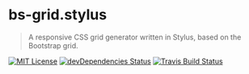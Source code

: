 bs-grid.stylus
==============

  > A responsive CSS grid generator written in Stylus, based on the Bootstrap grid.

[![MIT License](http://img.shields.io/:license-mit-blue.svg?style=flat-square)](http://simbo.mit-license.org)
[![devDependencies Status](https://img.shields.io/david/dev/simbo/bs-grid.stylus.svg?style=flat-square)](https://david-dm.org/simbo/bs-grid.stylus#info=devDependencies)
[![Travis Build Status](https://img.shields.io/travis/simbo/bs-grid.stylus/master.svg?style=flat-square)](https://travis-ci.org/simbo/bs-grid.stylus)
